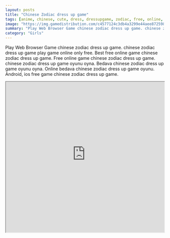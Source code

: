 ```yaml
---
layout: posts
title: "Chinese Zodiac dress up game"
tags: [anime, chinese, cute, dress, dressupgame, zodiac, free, online, games, oyna, game, free, games, play, play, games]
image: "https://img.gamedistribution.com/c4577124c3db4a3299e44aee8725987e.jpg"
summary: "Play Web Browser Game chinese zodiac dress up game. chinese zodiac dress up game play game online only free. Best free online game chinese zodiac dress up game. Free online game chinese zodiac dress up game. chinese zodiac dress up game oyunu oyna. Bedava chinese zodiac dress up game oyunu oyna. Online bedava chinese zodiac dress up game oyunu. Android, ios free game chinese zodiac dress up game."
category: "Girls"
---
```


Play Web Browser Game chinese zodiac dress up game. chinese zodiac dress up game play game online only free. Best free online game chinese zodiac dress up game. Free online game chinese zodiac dress up game. chinese zodiac dress up game oyunu oyna. Bedava chinese zodiac dress up game oyunu oyna. Online bedava chinese zodiac dress up game oyunu. Android, ios free game chinese zodiac dress up game.

<iframe width="100%" height="480px;" src="https://flash.gamedistribution.com?game=c4577124c3db4a3299e44aee8725987e"></iframe>